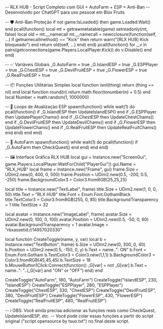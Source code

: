 -- RLX HUB - Script Completo com GUI + AutoFarm + ESP + Anti-Ban -- Desenvolvido por ChatGPT para uso pessoal em Blox Fruits

-- 🛡️ Anti-Ban Proteção if not game:IsLoaded() then game.Loaded:Wait() end pcall(function() local mt = getrawmetatable(game) setreadonly(mt, false) local old = mt.__namecall mt.__namecall = newcclosure(function(self, ...) if getnamecallmethod() == "Kick" then return warn("[RLX HUB] Kick bloqueado") end return old(self, ...) end) end) pcall(function() for _,v in pairs(getconnections(game.Players.LocalPlayer.Kick)) do v:Disable() end end)

-- ✅ Variáveis Globais _G.AutoFarm = true _G.IslandESP = true _G.ESPPlayer = true _G.ChestESP = true _G.DevilFruitESP = true _G.FlowerESP = true _G.RealFruitESP = true

-- 📦 Funções Utilitárias Simples local function isnil(thing) return (thing == nil) end local function round(n) return math.floor(tonumber(n) + 0.5) end local Number = math.random(1, 1000000)

-- 🔄 Loops de Atualização ESP spawn(function() while wait(1) do pcall(function() if _G.IslandESP then UpdateIslandESP() end if _G.ESPPlayer then UpdatePlayerChams() end if _G.ChestESP then UpdateChestChams() end if _G.DevilFruitESP then UpdateDevilChams() end if _G.FlowerESP then UpdateFlowerChams() end if _G.RealFruitESP then UpdateRealFruitChams() end end) end end)

-- 🔁 AutoFarm spawn(function() while wait(1) do pcall(function() if _G.AutoFarm then CheckQuest() end end) end end)

-- 🖼️ Interface Gráfica RLX HUB local gui = Instance.new("ScreenGui", game.Players.LocalPlayer:WaitForChild("PlayerGui")) gui.Name = "RLX_HUB" local frame = Instance.new("Frame", gui) frame.Size = UDim2.new(0, 400, 0, 500) frame.Position = UDim2.new(0.5, -200, 0.5, -250) frame.BackgroundColor3 = Color3.fromRGB(25,25,25)

local title = Instance.new("TextLabel", frame) title.Size = UDim2.new(1, 0, 0, 50) title.Text = "RLX HUB" title.Font = Enum.Font.GothamBlack title.TextColor3 = Color3.fromRGB(255, 0, 85) title.BackgroundTransparency = 1 title.TextSize = 32

local avatar = Instance.new("ImageLabel", frame) avatar.Size = UDim2.new(0, 100, 0, 100) avatar.Position = UDim2.new(0.5, -50, 0, 60) avatar.BackgroundTransparency = 1 avatar.Image = "rbxassetid://14957020330"

local function CreateToggle(name, y, var) local b = Instance.new("TextButton", frame) b.Size = UDim2.new(0, 300, 0, 40) b.Position = UDim2.new(0.5, -150, 0, y) b.Text = name..": ON" b.Font = Enum.Font.Gotham b.TextColor3 = Color3.new(1,1,1) b.BackgroundColor3 = Color3.fromRGB(45,45,45) b.TextSize = 18 b.MouseButton1Click:Connect(function() _G[var] = not _G[var] b.Text = name..": "..(_G[var] and "ON" or "OFF") end) end

CreateToggle("AutoFarm", 180, "AutoFarm") CreateToggle("IslandESP", 230, "IslandESP") CreateToggle("ESPPlayer", 280, "ESPPlayer") CreateToggle("ChestESP", 330, "ChestESP") CreateToggle("DevilFruitESP", 380, "DevilFruitESP") CreateToggle("FlowerESP", 430, "FlowerESP") CreateToggle("RealFruitESP", 480, "RealFruitESP")

-- ℹ️ OBS: Você ainda precisa adicionar as funções reais como CheckQuest, UpdateIslandESP, etc. -- Você pode colar essas funções a partir do script original ("script opensource by tsuo.txt") no final deste script.
